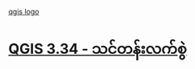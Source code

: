 [qgis logo](https://github.com/qgis/QGIS/blob/master/images/README-md/main_logo.png)

# [QGIS 3.34 - သင်တန်းလက်စွဲ](https://zwemgmg92.github.io/QGIS334-Training-Manual-MM/docs/training_manual/index.html)
